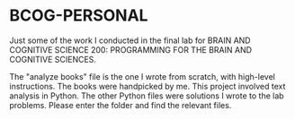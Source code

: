 # BCOG-PERSONAL
 Just some of the work I conducted in the final lab for BRAIN AND COGNITIVE SCIENCE 200: PROGRAMMING FOR THE BRAIN AND COGNITIVE SCIENCES.
 
The "analyze books" file is the one I wrote from scratch, with high-level instructions. The books were handpicked by me. This project involved text analysis in Python. The other Python files were solutions I wrote to the lab problems. Please enter the folder and find the relevant files.
